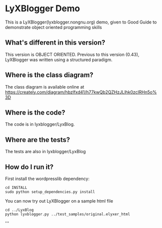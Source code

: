 LyXBlogger Demo
==============

This is a LyXBlogger(lyxblogger.nongnu.org) demo, given to Good Guide to demonstrate object oriented programming skills


What's different in this version?
--------------------------------

This version is OBJECT ORIENTED. Previous to this version (0.43), LyXBlogger was written using a structured paradigm. 


Where is the class diagram?
----------------------------

The class diagram is available online at 
https://creately.com/diagram/hbzlfxd41/h77kwQb2QZHzJLlhk0zcIRHn5o%3D


Where is the code?
-----------------

The code is in lyxblogger/LyxBlog. 


Where are the tests?
-------------------

The tests are also in lyxblogger/LyxBlog


How do I run it?
----------------

First install the wordpresslib dependency:

    cd INSTALL
    sudo python setup_dependencies.py install

You can now try out LyXBlogger on a sample html file

    cd ../LyxBlog
    python lyxblogger.py ../test_samples/original.elyxer_html

'''


